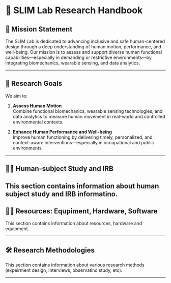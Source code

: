 # 🔬 SLIM Lab Research Handbook

## 🧭 Mission Statement

The SLIM Lab is dedicated to advancing inclusive and safe human-centered design through a deep understanding of human motion, performance, and well-being. Our mission is to assess and support diverse human functional capabilities—especially in demanding or restrictive environments—by integrating biomechanics, wearable sensing, and data analytics.

---

## 🎯 Research Goals

We aim to:

1. **Assess Human Motion**  
   Combine functional biomechanics, wearable sensing technologies, and data analytics to measure human movement in real-world and controlled environmental contexts.

2. **Enhance Human Performance and Well-being**  
   Improve human functioning by delivering timely, personalized, and context-aware interventions—especially in occupational and public environments.

---

## 🧑‍🔬 Human-subject Study and IRB

This section contains information about human subject study and IRB informatino. 
---

## 🧑‍🔬 Resources: Equpiment, Hardware, Software 

This section contains information about resources, hardware and equipment. 

---

## 🛠️ Research Methodologies

This section contains information about various research methods (expeirment design, interviews, observatino study, etc). 

---
